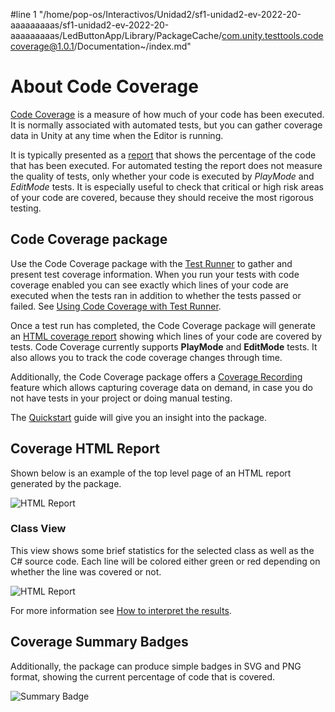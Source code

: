 #line 1 "/home/pop-os/Interactivos/Unidad2/sf1-unidad2-ev-2022-20-aaaaaaaaas/sf1-unidad2-ev-2022-20-aaaaaaaaas/LedButtonApp/Library/PackageCache/com.unity.testtools.codecoverage@1.0.1/Documentation~/index.md"
# About Code Coverage

[Code Coverage](https://en.wikipedia.org/wiki/Code_coverage) is a measure of how much of your code has been executed. It is normally associated with automated tests, but you can gather coverage data in Unity at any time when the Editor is running.

It is typically presented as a [report](HowToInterpretResults.md) that shows the percentage of the code that has been executed. For automated testing the report does not measure the quality of tests, only whether your code is executed by *PlayMode* and *EditMode* tests. It is especially useful to check that critical or high risk areas of your code are covered, because they should receive the most rigorous testing.

## Code Coverage package

Use the Code Coverage package with the [Test Runner](CoverageTestRunner.md) to gather and present test coverage information. When you run your tests with code coverage enabled you can see exactly which lines of your code are executed when the tests ran in addition to whether the tests passed or failed. See [Using Code Coverage with Test Runner](CoverageTestRunner.md).

Once a test run has completed, the Code Coverage package will generate an [HTML coverage report](HowToInterpretResults.md) showing which lines of your code are covered by tests. Code Coverage currently supports  **PlayMode** and **EditMode** tests. It also allows you to track the code coverage changes through time.

Additionally, the Code Coverage package offers a [Coverage Recording](CoverageRecording.md) feature which allows capturing coverage data on demand, in case you do not have tests in your project or doing manual testing.

The [Quickstart](Quickstart.md) guide will give you an insight into the package.

## Coverage HTML Report

Shown below is an example of the top level page of an HTML report generated by the package.

![HTML Report](images/report.png)

### Class View

This view shows some brief statistics for the selected class as well as the C# source code. Each line will be colored either green or red depending on whether the line was covered or not.

![HTML Report](images/report_code_html.png)

For more information see [How to interpret the results](HowToInterpretResults.md).

## Coverage Summary Badges

Additionally, the package can produce simple badges in SVG and PNG format, showing the current percentage of code that is covered.

![Summary Badge](images/report_badge.png)
